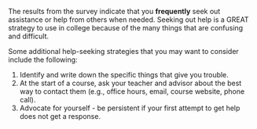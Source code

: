 The results from the survey indicate that you **frequently** seek out assistance or help from others when needed. Seeking out help is a GREAT strategy to use in college because of the many things that are confusing and difficult.

Some additional help-seeking strategies that you may want to consider include the following:

1.	Identify and write down the specific things that give you trouble.
2.	At the start of a course, ask your teacher and advisor about the best way to contact them (e.g., office hours, email, course website, phone call).
3.	Advocate for yourself - be persistent if your first attempt to get help does not get a response.
